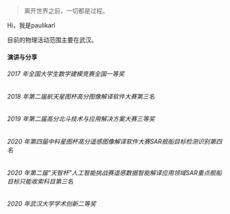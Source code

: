 > 离开世界之前，一切都是过程。

Hi，我是paulikarl

目前的物理活动范围主要在武汉。



#### 演讲与分享
###### 2017 年全国大学生数学建模竞赛全国一等奖  
###### 2018 年第二届航天星图杯高分图像解译软件大赛第三名  
###### 2019 年第二届高分北斗技术与应用解决方案大赛三等奖 
###### 2020 年第四届中科星图杯高分遥感图像解译软件大赛SAR舰船目标检测识别第四名 
###### 2020 年第二届“天智杯”人工智能挑战赛遥感数据智能解译应用领域SAR重点舰船目标只能收索科目第三名
###### 2020 年武汉大学学术创新二等奖

